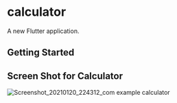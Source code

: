 # calculator

A new Flutter application.

## Getting Started

## Screen Shot for Calculator
![Screenshot_20210120_224312_com example calculator](https://user-images.githubusercontent.com/70822571/105232422-0fd54800-5b71-11eb-8f5d-c6a62ac98e82.jpg)
